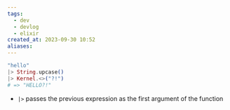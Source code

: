 ```yaml
---
tags:
  - dev
  - devlog
  - elixir
created_at: 2023-09-30 10:52
aliases:
---
```

```elixir
"hello"
|> String.upcase()
|> Kernel.<>("?!")
# => "HELLO?!"
```

- `|>` passes the previous expression as the first argument of the function
